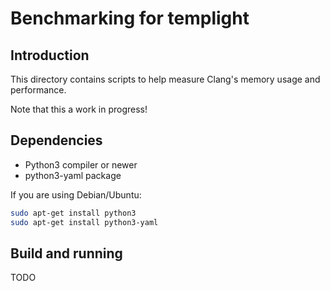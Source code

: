 # Benchmarking for templight

## Introduction

This directory contains scripts to help measure Clang's memory usage and
performance. 

Note that this a work in progress!

## Dependencies

* Python3 compiler or newer 
* python3-yaml package

If you are using Debian/Ubuntu:
```bash
sudo apt-get install python3
sudo apt-get install python3-yaml
```

## Build and running

TODO
